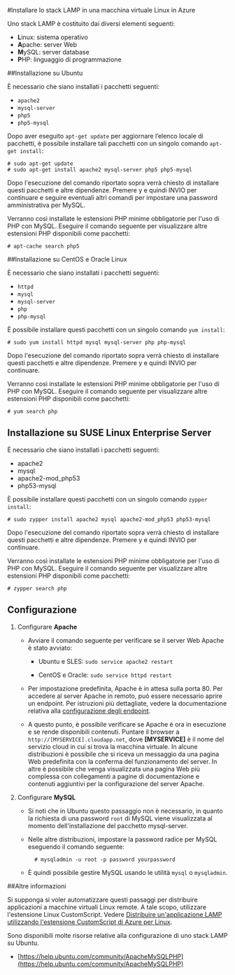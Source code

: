 <properties
	pageTitle="Installare lo stack LAMP in una macchina virtuale Linux"
	description="Informazioni su come installare lo stack LAMP in una macchina virtuale Linux in Azure. È possibile eseguire l'installazione in Ubuntu o CentOS."
	services="virtual-machines"
	documentationCenter=""
	authors="szarkos"
	manager="timlt"
	editor=""/>

<tags
	ms.service="virtual-machines"
	ms.workload="infrastructure-services"
	ms.tgt_pltfrm="vm-linux"
	ms.devlang="na"
	ms.topic="article"
	ms.date="04/08/2015"
	ms.author="szark"/>



#Installare lo stack LAMP in una macchina virtuale Linux in Azure

Uno stack LAMP è costituito dai diversi elementi seguenti:

- **L**inux: sistema operativo
- **A**pache: server Web
- **M**ySQL: server database
- **P**HP: linguaggio di programmazione


##Installazione su Ubuntu

È necessario che siano installati i pacchetti seguenti:

- `apache2`
- `mysql-server`
- `php5`
- `php5-mysql`

Dopo aver eseguito `apt-get update` per aggiornare l’elenco locale di pacchetti, è possibile installare tali pacchetti con un singolo comando `apt-get install`:

	# sudo apt-get update
	# sudo apt-get install apache2 mysql-server php5 php5-mysql

Dopo l'esecuzione del comando riportato sopra verrà chiesto di installare questi pacchetti e altre dipendenze. Premere y e quindi INVIO per continuare e seguire eventuali altri comandi per impostare una password amministrativa per MySQL.

Verranno così installate le estensioni PHP minime obbligatorie per l'uso di PHP con MySQL. Eseguire il comando seguente per visualizzare altre estensioni PHP disponibili come pacchetti:

	# apt-cache search php5


##Installazione su CentOS e Oracle Linux

È necessario che siano installati i pacchetti seguenti:

- `httpd`
- `mysql`
- `mysql-server`
- `php`
- `php-mysql`

È possibile installare questi pacchetti con un singolo comando `yum install`:

	# sudo yum install httpd mysql mysql-server php php-mysql

Dopo l'esecuzione del comando riportato sopra verrà chiesto di installare questi pacchetti e altre dipendenze. Premere y e quindi INVIO per continuare.

Verranno così installate le estensioni PHP minime obbligatorie per l'uso di PHP con MySQL. Eseguire il comando seguente per visualizzare altre estensioni PHP disponibili come pacchetti:

	# yum search php


## Installazione su SUSE Linux Enterprise Server

È necessario che siano installati i pacchetti seguenti:

- apache2
- mysql
- apache2-mod_php53
- php53-mysql

È possibile installare questi pacchetti con un singolo comando `zypper install`:

	# sudo zypper install apache2 mysql apache2-mod_php53 php53-mysql

Dopo l'esecuzione del comando riportato sopra verrà chiesto di installare questi pacchetti e altre dipendenze. Premere y e quindi INVIO per continuare.

Verranno così installate le estensioni PHP minime obbligatorie per l'uso di PHP con MySQL. Eseguire il comando seguente per visualizzare altre estensioni PHP disponibili come pacchetti:

	# zypper search php


Configurazione
----------

1. Configurare **Apache**

	- Avviare il comando seguente per verificare se il server Web Apache è stato avviato:

		- Ubuntu e SLES: `sudo service apache2 restart`

		- CentOS e Oracle: `sudo service httpd restart`

	- Per impostazione predefinita, Apache è in attesa sulla porta 80. Per accedere al server Apache in remoto, può essere necessario aprire un endpoint. Per istruzioni più dettagliate, vedere la documentazione relativa alla [configurazione degli endpoint](virtual-machines-set-up-endpoints.md).

	- A questo punto, è possibile verificare se Apache è ora in esecuzione e se rende disponibili contenuti. Puntare il browser a `http://[MYSERVICE].cloudapp.net`, dove **[MYSERVICE]** è il nome del servizio cloud in cui si trova la macchina virtuale. In alcune distribuzioni è possibile che si riceva un messaggio da una pagina Web predefinita con la conferma del funzionamento del server. In altre è possibile che venga visualizzata una pagina Web più complessa con collegamenti a pagine di documentazione e contenuti aggiuntivi per la configurazione del server Apache.

2. Configurare **MySQL**

	- Si noti che in Ubuntu questo passaggio non è necessario, in quanto la richiesta di una password `root` di MySQL viene visualizzata al momento dell'installazione del pacchetto mysql-server.

	- Nelle altre distribuzioni, impostare la password radice per MySQL eseguendo il comando seguente:

			# mysqladmin -u root -p password yourpassword

	- È quindi possibile gestire MySQL usando le utilità `mysql` o `mysqladmin`.


##Altre informazioni

Si supponga si voler automatizzare questi passaggi per distribuire applicazioni a macchine virtuali Linux remote. A tale scopo, utilizzare l'estensione Linux CustomScript. Vedere [Distribuire un'applicazione LAMP utilizzando l'estensione CustomScript di Azure per Linux](virtual-machines-linux-script-lamp.md).

Sono disponibili molte risorse relative alla configurazione di uno stack LAMP su Ubuntu.

- [https://help.ubuntu.com/community/ApacheMySQLPHP](https://help.ubuntu.com/community/ApacheMySQLPHP)
 

<!---HONumber=July15_HO1-->